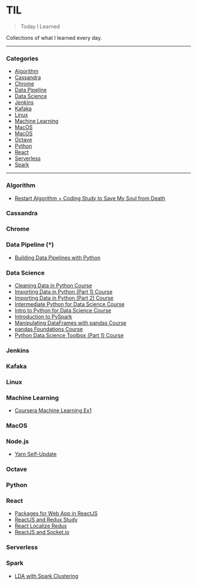 # TIL
> Today I Learned

Collections of what I learned every day.

---

### Categories

- [Algorithm](#algorithm)
- [Cassandra](#cassandra)
- [Chrome](#chrome)
- [Data Pipeline](#data-pipeline)
- [Data Science](#data-science)
- [Jenkins](#jenkins)
- [Kafaka](#kafaka)
- [Linux](#linux)
- [Machine Learning](#machine-learning)
- [MacOS](#macos)
- [MacOS](#node.js)
- [Octave](#octave)
- [Python](#python)
- [React](#react)
- [Serverless](#serverless)
- [Spark](#spark)

---

### Algorithm
- [Restart Algorithm + Coding Study to Save My Soul from Death](algorithm/restart-algorithm-+-coding-study-to-save-my-soul-from-death.md)

### Cassandra

### Chrome

### Data Pipeline (*)

- [Building Data Pipelines with Python](data-pipeline/building-data-pipelines-with-python.md)

### Data Science

- [Cleaning Data in Python Course](data-science/cleaning-data-in-python-course.md)
- [Importing Data in Python (Part 1) Course](data-science/importing-data-in-python-(part-1)-course.md)
- [Importing Data in Python (Part 2) Course](data-science/importing-data-in-python-(part-2)-course.md)
- [Intermediate Python for Data Science Course](data-science/intermediate-python-for-data-science-course.md)
- [Intro to Python for Data Science Course](data-science/intro-to-python-for-data-science-course.md)
- [Introduction to PySpark](data-science/introduction-to-pyspark-course.md)
- [Manipulating DataFrames with pandas Course](data-science/manipulating-dataframes-with-pandas-course.md)
- [pandas Foundations Course](data-science/pandas-foundations-course.md)
- [Python Data Science Toolbox (Part 1) Course](data-science/python-data-science-toolbox-(part-1)-course.md)

### Jenkins

### Kafaka

### Linux

### Machine Learning

- [Coursera Machine Learning Ex1](machine-learning/coursera-machine-learning-ex1.md)

### MacOS

### Node.js

- [Yarn Self-Update](yarn/yarn-self-update.md)

### Octave

### Python

### React

- [Packages for Web App in ReactJS](react/packages-for-web-app-in-reactjs.md)
- [ReactJS and Redux Study](react/reactjs-and-redux-study.md)
- [React Localize Redux](react/react-localize-redux.md)
- [ReactJS and Socket.io](react/react-socket.io.md)

### Serverless

### Spark

- [LDA with Spark Clustering](spark/lda-with-spark-clustering.md)
